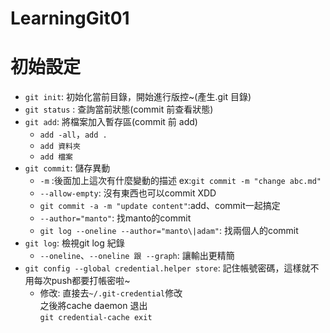 # LearningGit01

# 初始設定
- `git init`: 初始化當前目錄，開始進行版控~(產生.git 目錄)
- `git status` : 查詢當前狀態(commit 前查看狀態)
- `git add`: 將檔案加入暫存區(commit 前 add)
    - `add -all`，`add .`
    - `add 資料夾`
    - `add 檔案`
- `git commit`: 儲存異動
    - `-m` :後面加上這次有什麼變動的描述 ex:`git commit -m "change abc.md"`
    - `--allow-empty`: 沒有東西也可以commit XDD
    - `git commit -a -m "update content"`:add、commit一起搞定
    - `--author="manto"`: 找manto的commit
    - `git log --oneline --author="manto\|adam"`: 找兩個人的commit
- `git log`: 檢視git log 紀錄
    - `--oneline`、`--oneline 跟 --graph`: 讓輸出更精簡
- `git config --global credential.helper store`: 記住帳號密碼，這樣就不用每次push都要打帳密啦~
    - 修改: 直接去`~/.git-credential`修改  
    之後將cache daemon 退出  
    `git credential-cache exit`
